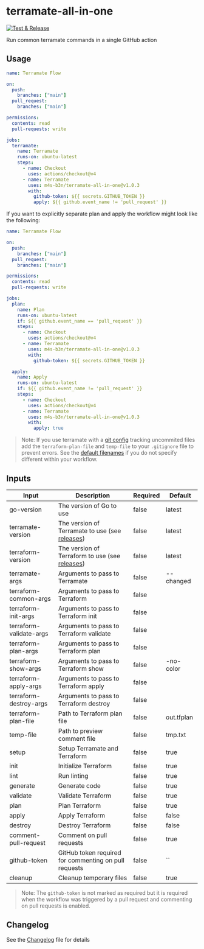 # terramate-all-in-one

[![Test & Release](https://github.com/m4s-b3n/terramate-all-in-one/actions/workflows/test-and-release.yml/badge.svg)](https://github.com/m4s-b3n/terramate-all-in-one/actions/workflows/test-and-release.yml)

Run common terramate commands in a single GitHub action

## Usage

```yaml
name: Terramate Flow

on:
  push:
    branches: ["main"]
  pull_request:
    branches: ["main"]

permissions:
  contents: read
  pull-requests: write

jobs:
  terramate:
    name: Terramate
    runs-on: ubuntu-latest
    steps:
      - name: Checkout
        uses: actions/checkout@v4
      - name: Terramate
        uses: m4s-b3n/terramate-all-in-one@v1.0.3
        with:
          github-token: ${{ secrets.GITHUB_TOKEN }}
          apply: ${{ github.event_name != 'pull_request' }}
```

If you want to explicitly separate plan and apply the workflow might look like the following:

```yaml
name: Terramate Flow

on:
  push:
    branches: ["main"]
  pull_request:
    branches: ["main"]

permissions:
  contents: read
  pull-requests: write

jobs:
  plan:
    name: Plan
    runs-on: ubuntu-latest
    if: ${{ github.event_name == 'pull_request' }}
    steps:
      - name: Checkout
        uses: actions/checkout@v4
      - name: Terramate
        uses: m4s-b3n/terramate-all-in-one@v1.0.3
        with:
          github-token: ${{ secrets.GITHUB_TOKEN }}

  apply:
    name: Apply
    runs-on: ubuntu-latest
    if: ${{ github.event_name != 'pull_request' }}
    steps:
      - name: Checkout
        uses: actions/checkout@v4
      - name: Terramate
        uses: m4s-b3n/terramate-all-in-one@v1.0.3
        with:
          apply: true
```

>Note: If you use terramate with a [git config](https://terramate.io/docs/cli/configuration/#terramate-config-git-block-schema) tracking uncommited files add the `terraform-plan-file` and `temp-file` to your `.gitignore` file to prevent errors. See the [default filenames](#inputs) if you do not specify different within your workflow.

## Inputs

| Input | Description | Required | Default |
| --- | --- | --- | --- |
| go-version | The version of Go to use | false | latest |
| terramate-version | The version of Terramate to use (see [releases](https://github.com/terramate-io/terramate/releases)) | false | latest |
| terraform-version | The version of Terraform to use (see [releases](https://github.com/hashicorp/terraform/releases)) | false | latest |
| terramate-args | Arguments to pass to Terramate | false | --changed |
| terraform-common-args | Arguments to pass to Terraform | false |  |
| terraform-init-args | Arguments to pass to Terraform init | false |  |
| terraform-validate-args | Arguments to pass to Terraform validate | false |  |
| terraform-plan-args | Arguments to pass to Terraform plan | false |  |
| terraform-show-args | Arguments to pass to Terraform show | false | -no-color |
| terraform-apply-args | Arguments to pass to Terraform apply | false |  |
| terraform-destroy-args | Arguments to pass to Terraform destroy | false |  |
| terraform-plan-file | Path to Terraform plan file | false | out.tfplan |
| temp-file | Path to preview comment file | false | tmp.txt |
| setup | Setup Terramate and Terraform | false | true |
| init | Initialize Terraform | false | true |
| lint | Run linting | false | true |
| generate | Generate code | false | true |
| validate | Validate Terraform | false | true |
| plan | Plan Terraform | false | true |
| apply | Apply Terraform | false | false |
| destroy | Destroy Terraform | false | false |
| comment-pull-request | Comment on pull requests | false | true |
| github-token | GitHub token required for commenting on pull requests | false | `` |
| cleanup | Cleanup temporary files | false | true |

>Note: The `github-token` is not marked as required but it is required when the workflow was triggered by a pull request and commenting on pull requests is enabled.

## Changelog

See the [Changelog](./CHANGELOG.md) file for details
